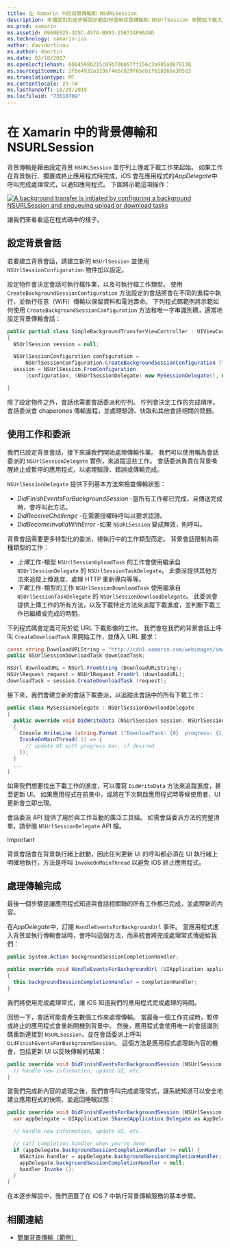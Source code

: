 ```yaml
---
title: 在 Xamarin 中的背景傳輸和 NSURLSession
description: 本檔提供的逐步解說示範如何使用背景傳輸和 NSUrlSession 來開始下載大型影像，並在應用程式置於背景時繼續下載。
ms.prod: xamarin
ms.assetid: 6960E025-3D5C-457A-B893-25B734F8626D
ms.technology: xamarin-ios
author: davidortinau
ms.author: daortin
ms.date: 03/18/2017
ms.openlocfilehash: 6004598b215c85b70b057ff156c3a905a0879138
ms.sourcegitcommit: 2fbe4932a319af4ebc829f65eb1fb1816ba305d3
ms.translationtype: MT
ms.contentlocale: zh-TW
ms.lasthandoff: 10/29/2019
ms.locfileid: "73010709"
---
```

# <a name="background-transfer-and-nsurlsession-in-xamarinios"></a>在 Xamarin 中的背景傳輸和 NSURLSession

背景傳輸是藉由設定背景 `NSURLSession` 並佇列上傳或下載工作來起始。 如果工作在背景執行、擱置或終止應用程式時完成，iOS 會在應用程式的*AppDelegate*中呼叫完成處理常式，以通知應用程式。 下圖將示範這項操作：

 [![](background-transfer-walkthrough-images/transfer.png "A background transfer is initiated by configuring a background NSURLSession and enqueuing upload or download tasks")](background-transfer-walkthrough-images/transfer.png#lightbox)

讓我們來看看這在程式碼中的樣子。

## <a name="configuring-a-background-session"></a>設定背景會話

若要建立背景會話，請建立新的 `NSUrlSession` 並使用 `NSUrlSessionConfiguration` 物件加以設定。

設定物件會決定會話可執行檔作業，以及可執行檔工作類型。
使用 `CreateBackgroundSessionConfiguration` 方法設定的會話將會在不同的進程中執行，並執行任意（WiFi）傳輸以保留資料和電池壽命。
下列程式碼範例將示範如何使用 `CreateBackgroundSessionConfiguration` 方法和唯一字串識別碼，適當地設定背景傳輸會話：

```csharp
public partial class SimpleBackgroundTransferViewController : UIViewController
{
  NSUrlSession session = null;

  NSUrlSessionConfiguration configuration =
      NSUrlSessionConfiguration.CreateBackgroundSessionConfiguration ("com.SimpleBackgroundTransfer.BackgroundSession");
  session = NSUrlSession.FromConfiguration
      (configuration, (NSUrlSessionDelegate) new MySessionDelegate(), new NSOperationQueue());

}
```

除了設定物件之外，會話也需要會話委派和佇列。
佇列會決定工作的完成順序。 會話委派會 chaperones 傳輸進程，並處理驗證、快取和其他會話相關的問題。

## <a name="working-with-tasks-and-delegates"></a>使用工作和委派

我們已設定背景會話，接下來讓我們開始處理傳輸作業。 我們可以使用稱為會話委派的 `NSUrlSessionDelegate` 實例，來追蹤這些工作。 會話委派負責在背景喚醒終止或暫停的應用程式，以處理驗證、錯誤或傳輸完成。

`NSUrlSessionDelegate` 提供下列基本方法來檢查傳輸狀態：

- *DidFinishEventsForBackgroundSession* -當所有工作都已完成，且傳送完成時，會呼叫此方法。
- *DidReceiveChallenge* -在需要授權時呼叫以要求認證。
- *DidBecomeInvalidWithError* -如果 `NSURLSession` 變成無效，則呼叫。

背景會話需要更多特製化的委派，視執行中的工作類型而定。 背景會話限制為兩種類型的工作：

- *上傳*工作-類型 `NSUrlSessionUploadTask` 的工作會使用繼承自 `NSUrlSessionDelegate` 的 `NSUrlSessionTaskDelegate`。 此委派提供其他方法來追蹤上傳進度、處理 HTTP 重新導向等等。
- *下載*工作-類型的工作 `NSUrlSessionDownloadTask` 使用繼承自 `NSUrlSessionTaskDelegate` 的 `NSUrlSessionDownloadDelegate`。 此委派會提供上傳工作的所有方法，以及下載特定方法來追蹤下載進度，並判斷下載工作已繼續或完成的時間。

下列程式碼會定義可用於從 URL 下載影像的工作。 我們會在我們的背景會話上呼叫 `CreateDownloadTask` 來開始工作，並傳入 URL 要求：

```csharp
const string DownloadURLString = "http://cdn1.xamarin.com/webimages/images/xamarin.png";
public NSUrlSessionDownloadTask downloadTask;

NSUrl downloadURL = NSUrl.FromString (DownloadURLString);
NSUrlRequest request = NSUrlRequest.FromUrl (downloadURL);
downloadTask = session.CreateDownloadTask (request);
```

接下來，我們會建立新的會話下載委派，以追蹤此會話中的所有下載工作：

```csharp
public class MySessionDelegate : NSUrlSessionDownloadDelegate
{
  public override void DidWriteData (NSUrlSession session, NSUrlSessionDownloadTask downloadTask, long bytesWritten, long totalBytesWritten, long totalBytesExpectedToWrite)
  {
    Console.WriteLine (string.Format ("DownloadTask: {0}  progress: {1}", downloadTask, progress));
    InvokeOnMainThread( () => {
      // update UI with progress bar, if desired
    });
  }
  ...
}
```

如果我們想要找出下載工作的進度，可以覆寫 `DidWriteData` 方法來追蹤進度，甚至更新 UI。 如果應用程式在前景中，或將在下次開啟應用程式時等候使用者，UI 更新會立即出現。

會話委派 API 提供了用於與工作互動的廣泛工具組。 如需會話委派方法的完整清單，請參閱 `NSUrlSessionDelegate` API 檔。

> [!IMPORTANT]
> 背景會話會在背景執行緒上啟動，因此任何更新 UI 的呼叫都必須在 UI 執行緒上明確地執行，方法是呼叫 `InvokeOnMainThread` 以避免 iOS 終止應用程式。 

## <a name="handling-transfer-completion"></a>處理傳輸完成

最後一個步驟是讓應用程式知道與會話相關聯的所有工作都已完成，並處理新的內容。

在*AppDelegate*中，訂閱 `HandleEventsForBackgroundUrl` 事件。 當應用程式進入背景並執行傳輸會話時，會呼叫這個方法，而系統會將完成處理常式傳遞給我們：

```csharp
public System.Action backgroundSessionCompletionHandler;

public override void HandleEventsForBackgroundUrl (UIApplication application, string sessionIdentifier, System.Action completionHandler)
{
  this.backgroundSessionCompletionHandler = completionHandler;
}
```

我們將使用完成處理常式，讓 iOS 知道我們的應用程式完成處理的時間。

回想一下，會話可能會產生數個工作來處理傳輸。 當最後一個工作完成時，暫停或終止的應用程式會重新開機到背景中。 然後，應用程式會使用唯一的會話識別碼重新連接到 `NSURLSession`，並在會話委派上呼叫 `DidFinishEventsForBackgroundSession`。 這個方法是應用程式處理新內容的機會，包括更新 UI 以反映傳輸的結果：

```csharp
public override void DidFinishEventsForBackgroundSession (NSUrlSession session) {
  // Handle new information, update UI, etc.
}
```

當我們完成新內容的處理之後，我們會呼叫完成處理常式，讓系統知道可以安全地建立應用程式的快照，並返回睡眠狀態：

```csharp
public override void DidFinishEventsForBackgroundSession (NSUrlSession session) {
  var appDelegate = UIApplication.SharedApplication.Delegate as AppDelegate;

  // Handle new information, update UI, etc.

  // call completion handler when you're done
  if (appDelegate.backgroundSessionCompletionHandler != null) {
    NSAction handler = appDelegate.backgroundSessionCompletionHandler;
    appDelegate.backgroundSessionCompletionHandler = null;
    handler.Invoke ();
  }
}
```

在本逐步解說中，我們涵蓋了在 iOS 7 中執行背景傳輸服務的基本步驟。

## <a name="related-links"></a>相關連結

- [簡單背景傳輸（範例）](https://docs.microsoft.com/samples/xamarin/ios-samples/simplebackgroundtransfer)
